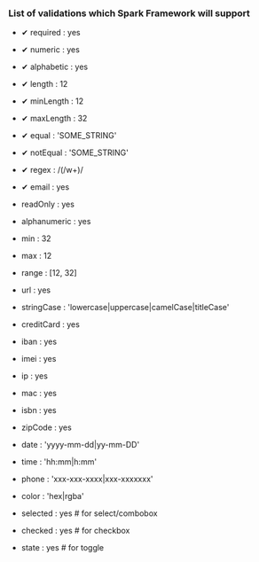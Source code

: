 ### List of validations which Spark Framework will support

- ✔ required   : yes
- ✔ numeric    : yes
- ✔ alphabetic : yes
- ✔ length     : 12
- ✔ minLength  : 12
- ✔ maxLength  : 32
- ✔ equal      : 'SOME_STRING'
- ✔ notEqual   : 'SOME_STRING'
- ✔ regex      : /(/w+)/
- ✔ email      : yes


- readOnly     : yes

- alphanumeric : yes

- min          : 32
- max          : 12
- range        : [12, 32]

- url          : yes
- stringCase   : 'lowercase|uppercase|camelCase|titleCase'
- creditCard   : yes
- iban         : yes
- imei         : yes
- ip           : yes
- mac          : yes
- isbn         : yes
- zipCode      : yes
- date         : 'yyyy-mm-dd|yy-mm-DD'
- time         : 'hh:mm|h:mm'
- phone        : 'xxx-xxx-xxxx|xxx-xxxxxxx'
- color        : 'hex|rgba'

- selected     : yes # for select/combobox
- checked      : yes # for checkbox
- state        : yes # for toggle

